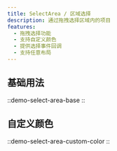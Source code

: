 ```yaml
---
title: SelectArea / 区域选择
description: 通过拖拽选择区域内的项目
features:
  - 拖拽选择功能
  - 支持自定义颜色
  - 提供选择事件回调
  - 支持任意布局
---
```


## 基础用法

::demo-select-area-base
::

## 自定义颜色

::demo-select-area-custom-color
::
